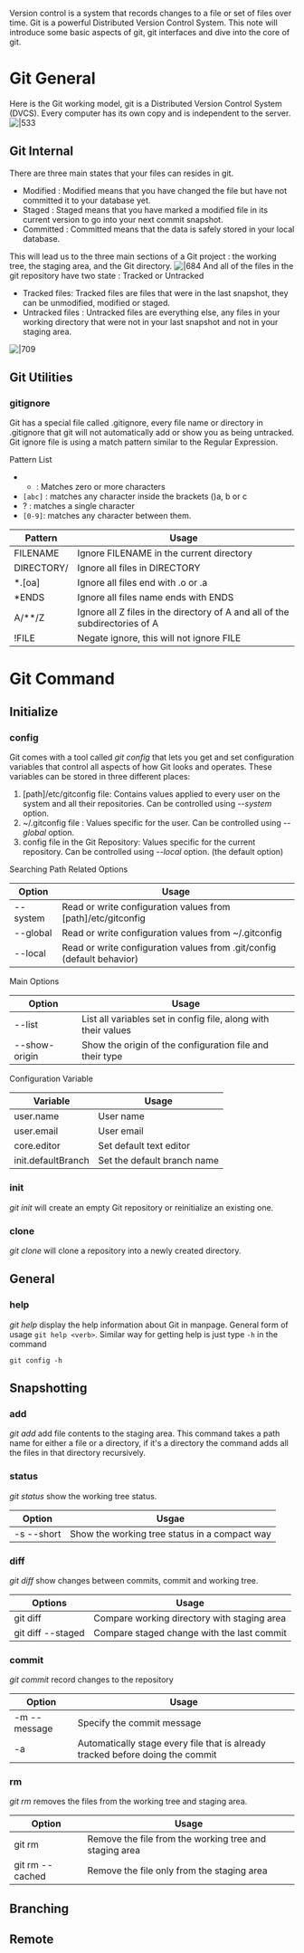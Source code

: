 Version control is a system that records changes to a file or set of files over time. Git is a powerful Distributed Version Control System. This note will introduce some basic aspects of git, git interfaces and dive into the core of git.

# Git General

Here is the Git working model, git is a Distributed Version Control System (DVCS). Every computer has its own copy and is independent to the server. 
![|533](./Image/git_02.png)

## Git Internal

There are three main states that your files can resides in git.

- Modified : Modified means that you have changed the file but have not committed it to your database yet.
- Staged : Staged means that you have marked a modified file in its current version to go into your next commit snapshot.
- Committed : Committed means that the data is safely stored in your local database.

This will lead us to the three main sections of a Git project : the working tree, the staging area, and the Git directory.
![|684](./Image/git_01.png)
And all of the files in the git repository have two state : Tracked or Untracked
- Tracked files: Tracked files are files that were in the last snapshot, they can be unmodified, modified or staged.
- Untracked files : Untracked files are everything else, any files in your working directory that were not in your last snapshot and not in your staging area.


![|709](./Image/git_03.png)

## Git Utilities

### gitignore

Git has a special file called .gitignore, every file name or directory in .gitignore that git will not automatically add or show you as being untracked. Git ignore file is using a match pattern similar to the Regular Expression.

Pattern List
- * : Matches zero or more characters
- `[abc]` : matches any character inside the brackets ()a, b or c
- ? : matches a single character
- `[0-9]`: matches any character between them. 

| Pattern    | Usage                                                                       |
| ---------- | --------------------------------------------------------------------------- |
| FILENAME   | Ignore FILENAME in the current directory                                    |
| DIRECTORY/ | Ignore all files in DIRECTORY                                               |
| *.[oa]     | Ignore all files end with .o or .a                                          |
| *ENDS      | Ignore all files name ends with ENDS                                        |
| A/**/Z     | Ignore all Z files in the directory of A and all of the subdirectories of A |
| !FILE      | Negate ignore, this will not ignore FILE                                    |

# Git Command

## Initialize

### config

Git comes with a tool called _git config_ that lets you get and set configuration variables that control all aspects of how Git looks and operates.
These variables can be stored in three different places:

1. [path]/etc/gitconfig file: Contains values applied to every user on the system and all their repositories. Can be controlled using _--system_ option.
2. ~/.gitconfig file : Values specific for the user. Can be controlled using _--global_ option.
3. config file in the Git Repository: Values specific for the current repository. Can be controlled using _--local_ option. (the default option)


Searching Path Related Options

| Option   | Usage                                                                  |
| -------- | ---------------------------------------------------------------------- |
| --system | Read or write configuration values from [path]/etc/gitconfig           |
| --global | Read or write configuration values from ~/.gitconfig                   |
| --local  | Read or write configuration values from .git/config (default behavior) |

Main Options

| Option        | Usage                                                          |
| ------------- | -------------------------------------------------------------- |
| --list        | List all variables set in config file, along with their values |
| --show-origin | Show the origin of the configuration file and their type       |


Configuration Variable

| Variable           | Usage                       |
| ------------------ | --------------------------- |
| user.name          | User name                   |
| user.email         | User email                  |
| core.editor        | Set default text editor     |
| init.defaultBranch | Set the default branch name |


### init

_git init_ will create an empty Git repository or reinitialize an existing one.

### clone 
_git clone_ will clone a repository into a newly created directory.

## General

### help
_git help_ display the help information about Git in manpage. General form of usage `git help <verb>`. Similar way for getting help is just type `-h` in the command

```shell
git config -h
```



## Snapshotting

### add
_git add_  add file contents to the staging area. This command takes a path name for either a file or a directory, if it's a directory the command adds all the files in that directory recursively.

### status
_git status_  show the working tree status.


| Option     | Usgae                                         |
| ---------- | --------------------------------------------- |
| -s --short | Show the working tree status in a compact way |

### diff
_git diff_  show changes between commits, commit and working tree.


| Options           | Usage                                       |
| ----------------- | ------------------------------------------- |
| git diff          | Compare working directory with staging area |
| git diff --staged | Compare staged change with the last commit  |

### commit

_git commit_ record changes to the repository


| Option       | Usage                                                                          |
| ------------ | ------------------------------------------------------------------------------ |
| -m --message | Specify the commit message                                                     |
| -a           | Automatically stage every file that is already tracked before doing the commit |

### rm
_git rm_ removes the files from the working tree and staging area.

| Option          | Usage                                                  |
| --------------- | ------------------------------------------------------ |
| git rm          | Remove the file from the working tree and staging area |
| git rm --cached | Remove the file only from the staging area             |
## Branching


## Remote





